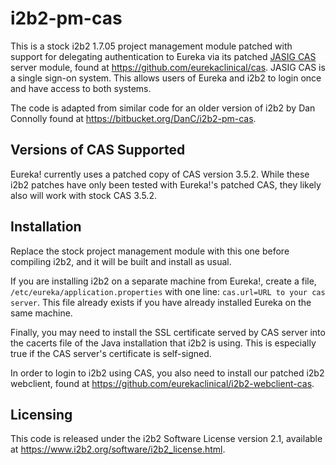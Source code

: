 # i2b2-pm-cas
This is a stock i2b2 1.7.05 project management module patched with support for delegating authentication to Eureka via its patched [JASIG CAS](http://jasig.github.io/cas/4.1.x/index.html) server module, found at https://github.com/eurekaclinical/cas. JASIG CAS is a single sign-on system. This allows users of Eureka and i2b2 to login once and have access to both systems.

The code is adapted from similar code for an older version of i2b2 by Dan Connolly found at https://bitbucket.org/DanC/i2b2-pm-cas.

## Versions of CAS Supported

Eureka! currently uses a patched copy of CAS version 3.5.2. While these i2b2 patches have only been tested with Eureka!'s patched CAS, they likely also will work with stock CAS 3.5.2.

## Installation

Replace the stock project management module with this one before compiling i2b2, and it will be built and install as usual.

If you are installing i2b2 on a separate machine from Eureka!, create a file, `/etc/eureka/application.properties` with one line: 
`cas.url=URL to your cas server`. This file already exists if you have already installed Eureka on the same machine.

Finally, you may need to install the SSL certificate served by CAS server into the cacerts file of the Java installation that i2b2 is using. This is especially true if the CAS server's certificate is self-signed.

In order to login to i2b2 using CAS, you also need to install our patched i2b2 webclient, found at https://github.com/eurekaclinical/i2b2-webclient-cas.

## Licensing

This code is released under the i2b2 Software License version 2.1, available at https://www.i2b2.org/software/i2b2_license.html.

